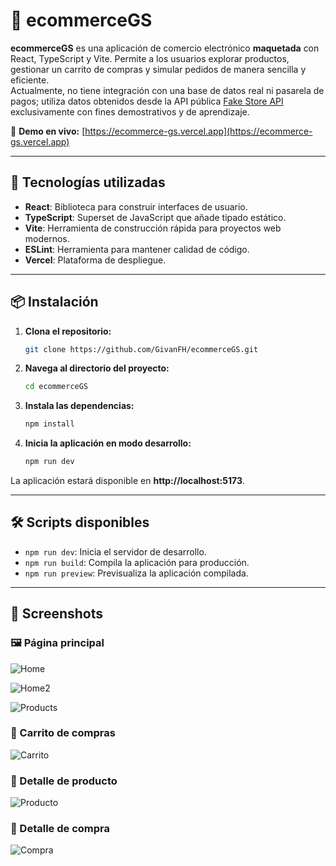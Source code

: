 # 🛒 ecommerceGS

**ecommerceGS** es una aplicación de comercio electrónico **maquetada** con React, TypeScript y Vite. Permite a los usuarios explorar productos, gestionar un carrito de compras y simular pedidos de manera sencilla y eficiente.  
Actualmente, no tiene integración con una base de datos real ni pasarela de pagos; utiliza datos obtenidos desde la API pública [Fake Store API](https://fakestoreapi.com/) exclusivamente con fines demostrativos y de aprendizaje.

🔗 **Demo en vivo:** [https://ecommerce-gs.vercel.app](https://ecommerce-gs.vercel.app)

---

## 🚀 Tecnologías utilizadas

- **React**: Biblioteca para construir interfaces de usuario.
- **TypeScript**: Superset de JavaScript que añade tipado estático.
- **Vite**: Herramienta de construcción rápida para proyectos web modernos.
- **ESLint**: Herramienta para mantener calidad de código.
- **Vercel**: Plataforma de despliegue.

---

## 📦 Instalación

1. **Clona el repositorio:**

   ```bash
   git clone https://github.com/GivanFH/ecommerceGS.git

2. **Navega al directorio del proyecto:**

   ```bash
   cd ecommerceGS

3. **Instala las dependencias:**

   ```bash
   npm install

4. **Inicia la aplicación en modo desarrollo:**

   ```bash
   npm run dev

La aplicación estará disponible en **http://localhost:5173**.

---

## 🛠️ Scripts disponibles

- `npm run dev`: Inicia el servidor de desarrollo.
- `npm run build`: Compila la aplicación para producción.
- `npm run preview`: Previsualiza la aplicación compilada.

---

## 📸 Screenshots

### 🖼️ Página principal  

![Home](./screenshots/home1.png)

![Home2](./screenshots/home2.png)

![Products](./screenshots/products.png)

### 🛒 Carrito de compras  

![Carrito](./screenshots/cart.png)

### 🧾 Detalle de producto  

![Producto](./screenshots/pdp.png)

### 🧾 Detalle de compra  

![Compra](./screenshots/checkout.png)
